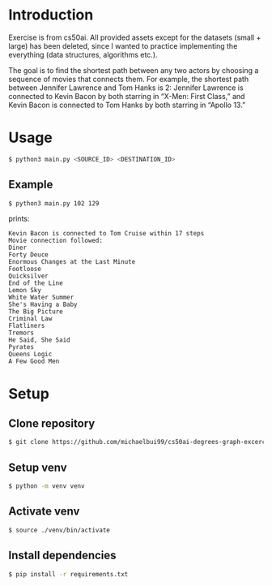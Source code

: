 # Introduction

Exercise is from cs50ai. All provided assets except for the datasets (small + large) has been deleted, since I wanted to practice implementing the everything (data structures, algorithms etc.).<br>

The goal is to find the shortest path between any two actors by choosing a sequence of movies that connects them. For example, the shortest path between Jennifer Lawrence and Tom Hanks is 2: Jennifer Lawrence is connected to Kevin Bacon by both starring in “X-Men: First Class,” and Kevin Bacon is connected to Tom Hanks by both starring in “Apollo 13.”

# Usage

```bash
$ python3 main.py <SOURCE_ID> <DESTINATION_ID>
```

## Example

```bash
$ python3 main.py 102 129
```

prints:

```
Kevin Bacon is connected to Tom Cruise within 17 steps
Movie connection followed:
Diner
Forty Deuce
Enormous Changes at the Last Minute
Footloose
Quicksilver
End of the Line
Lemon Sky
White Water Summer
She's Having a Baby
The Big Picture
Criminal Law
Flatliners
Tremors
He Said, She Said
Pyrates
Queens Logic
A Few Good Men

```

# Setup

## Clone repository

```bash
$ git clone https://github.com/michaelbui99/cs50ai-degrees-graph-excercise.git && cd cs50ai-degrees-graph-exercise
```

## Setup venv

```bash
$ python -m venv venv
```

## Activate venv

```bash
$ source ./venv/bin/activate
```

## Install dependencies

```bash
$ pip install -r requirements.txt
```
